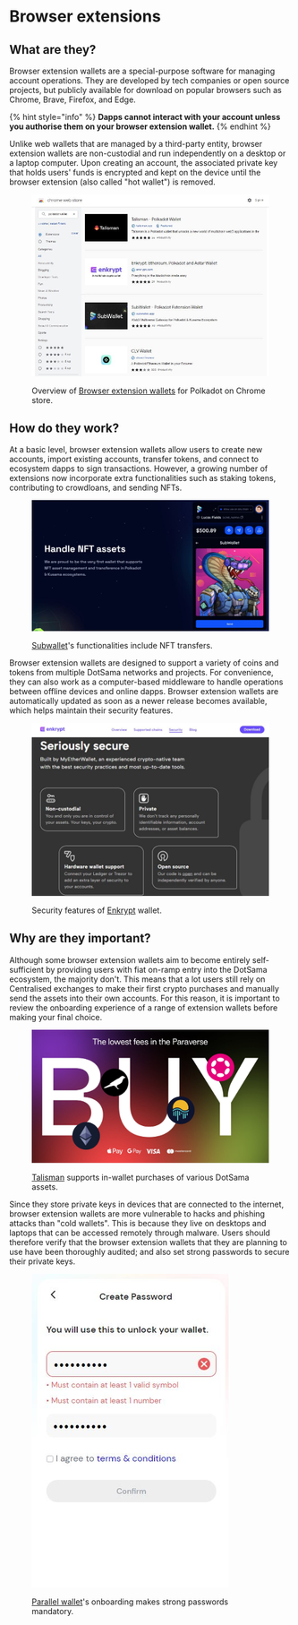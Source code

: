 # Browser extensions

## What are they?

Browser extension wallets are a special-purpose software for managing account operations. They are developed by tech companies or open source projects, but publicly available for download on popular browsers such as Chrome, Brave, Firefox, and Edge.&#x20;

{% hint style="info" %}
**Dapps cannot interact with your account unless you authorise them on your browser extension wallet.**&#x20;
{% endhint %}



Unlike web wallets that are managed by a third-party entity, browser extension wallets are non-custodial and run independently on a desktop or a laptop computer. Upon creating an account, the associated private key that holds users' funds is encrypted and kept on the device until the browser extension (also called "hot wallet") is removed.

<figure><img src="../../.gitbook/assets/S_BEChromeStore.JPG" alt=""><figcaption><p>Overview of <a href="https://chrome.google.com/webstore/search/polkadot%20wallet?_category=extensions">Browser extension wallets</a> for Polkadot on Chrome store.</p></figcaption></figure>



## How do they work?

At a basic level, browser extension wallets allow users to create new accounts, import existing accounts, transfer tokens, and connect to ecosystem dapps to sign transactions. However, a growing number of extensions now incorporate extra functionalities such as staking tokens, contributing to crowdloans, and sending NFTs.&#x20;

<figure><img src="../../.gitbook/assets/S_BESubwallet.JPG" alt=""><figcaption><p><a href="https://subwallet.app/">Subwallet</a>'s functionalities include NFT transfers.</p></figcaption></figure>



Browser extension wallets are designed to support a variety of coins and tokens from multiple DotSama networks and projects. For convenience, they can also work as a computer-based middleware to handle operations between offline devices and online dapps. Browser extension wallets are automatically updated as soon as a newer release becomes available, which helps maintain their security features.

<figure><img src="../../.gitbook/assets/S_BEEnkrypt.JPG" alt=""><figcaption><p>Security features of <a href="https://www.enkrypt.com/">Enkrypt</a> wallet. </p></figcaption></figure>



## Why are they important?

Although some browser extension wallets aim to become entirely self-sufficient by providing users with fiat on-ramp entry into the DotSama ecosystem, the majority don't. This means that a lot users still rely on Centralised exchanges to make their first crypto purchases and manually send the assets into their own accounts. For this reason, it is important to review the onboarding experience of a range of extension wallets before making your final choice.

<figure><img src="../../.gitbook/assets/S_BETalisman.jpg" alt=""><figcaption><p><a href="https://talisman.xyz/">Talisman</a> supports in-wallet purchases of various DotSama assets.</p></figcaption></figure>



Since they store private keys in devices that are connected to the internet, browser extension wallets are more vulnerable to hacks and phishing attacks than "cold wallets". This is because they live on desktops and laptops that can be accessed remotely through malware. Users should therefore verify that the browser extension wallets that they are planning to use have been thoroughly audited; and also set strong passwords to secure their private keys.

<figure><img src="../../.gitbook/assets/S_BEParallelFi.JPG" alt=""><figcaption><p><a href="https://chrome.google.com/webstore/detail/parallel-wallet/jbkgjmpfammbgejcpedggoefddacbdia/related">Parallel wallet</a>'s onboarding makes strong passwords mandatory.</p></figcaption></figure>

